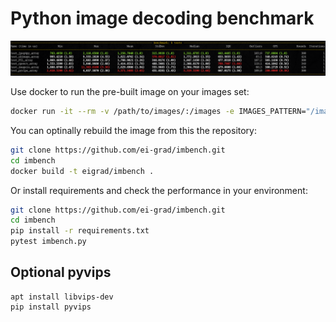 Python image decoding benchmark
===============================

![Example](example.png)

Use docker to run the pre-built image on your images set:

```bash
docker run -it --rm -v /path/to/images/:/images -e IMAGES_PATTERN="/images/*" eigrad/imbench
```

You can optinally rebuild the image from this the repository:

```bash
git clone https://github.com/ei-grad/imbench.git
cd imbench
docker build -t eigrad/imbench .
```

Or install requirements and check the performance in your environment:

```bash
git clone https://github.com/ei-grad/imbench.git
cd imbench
pip install -r requirements.txt
pytest imbench.py
```

Optional pyvips
---------------

```
apt install libvips-dev
pip install pyvips
```
